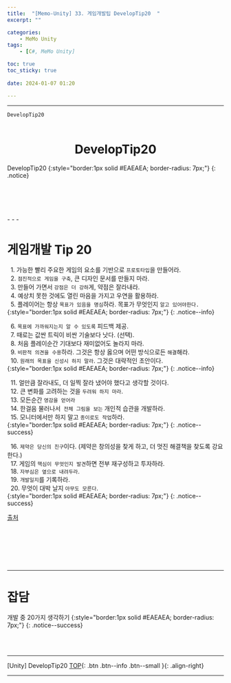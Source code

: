 ```yaml
---
title:  "[Memo-Unity] 33. 게임개발팁 DevelopTip20  "
excerpt: ""

categories:
    - MeMo Unity
tags:
    - [C#, MeMo Unity]

toc: true
toc_sticky: true
 
date: 2024-01-07 01:20

---
```

- - -

`DevelopTip20`
<BR><BR>

<center><H1>  DevelopTip20  </H1></center>
DevelopTip20
{:style="border:1px solid #EAEAEA; border-radius: 7px;"}
{: .notice} 
<br><br><br><br><br><br>
- - - 

# 게임개발 Tip 20

&nbsp;&nbsp;1. 가능한 빨리 주요한 게임의 요소를 기반으로 `프로토타입`을 만들어라.  
&nbsp;&nbsp;2. `점진적으로 게임을 구축`, 큰 디자인 문서를 만들지 마라.  
&nbsp;&nbsp;3. 만들어 가면서 `강점은 더 강하`게, 약점은 잘라내라.  
&nbsp;&nbsp;4. 예상치 못한 것에도 열린 마음을 가지고 우연을 활용하라.  
&nbsp;&nbsp;5. 플레이어는 항상 `목표가 있음을 명심`하라. 목표가 무엇인지 `알고 있어야한다.`  
{:style="border:1px solid #EAEAEA; border-radius: 7px;"}
{: .notice--info}  

&nbsp;&nbsp;6. `목표에 가까워지는지 알 수 있도록` 피드백 제공.  
&nbsp;&nbsp;7. 때로는 값싼 트릭이 비싼 기술보다 낫다. (선택).  
&nbsp;&nbsp;8. 처음 플레이순간 기대보다 재미없어도 놀라지 마라.  
&nbsp;&nbsp;9. `비판적 의견을 수용`하라. 그것은 항상 옳으며 어떤 방식으로든 `해결`해라.  
&nbsp;&nbsp;10. `원래의 목표을 신성시 하지 말라`. 그것은 대략적인 초안이다.  
{:style="border:1px solid #EAEAEA; border-radius: 7px;"}
{: .notice--info}  


&nbsp;&nbsp;11. 얼만큼 잘라내도, 더 일찍 잘라 냈어야 했다고 생각할 것이다.  
&nbsp;&nbsp;12. 큰 변화를 고려하는 것을 `두려워 하지 마라`.  
&nbsp;&nbsp;13. 모든순간 `영감을 얻어라`  
&nbsp;&nbsp;14. 한걸음 물러나서` 전체 그림을 보는` 개인적 습관을 개발하라.  
&nbsp;&nbsp;15. 모니터에서만 하지 말고 `종이로도 작업`하라.  
{:style="border:1px solid #EAEAEA; border-radius: 7px;"}
{: .notice--success}  

&nbsp;&nbsp;16. `제약은 당신의 친구`이다. (제약은 창의성을 찾게 하고, 더 멋진 해결책을 찾도록 강요한다.)  
&nbsp;&nbsp;17. 게임의 `핵심이 무엇인지 발견`하면 전부 재구성하고 투자하라.  
&nbsp;&nbsp;18. `자부심은 옆으로 내려두라`.  
&nbsp;&nbsp;19. `개발일지`를 기록하라.  
&nbsp;&nbsp;20. 무엇이 대박 날지 `아무도 모른다`.  
{:style="border:1px solid #EAEAEA; border-radius: 7px;"}
{: .notice--success}  

[출처](https://www.jordanmechner.com/downloads/library/20tips.pdf)


<br><br><br><br><br>
- - - 

# 잡담
개발 중 20가지 생각하기
{:style="border:1px solid #EAEAEA; border-radius: 7px;"}
{: .notice--success}  

<br><br>
- - - 

[Unity] DevelopTip20
[TOP](#){: .btn .btn--info .btn--small }{: .align-right}
<br>
- - -
